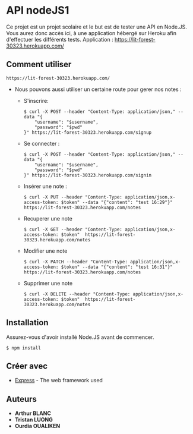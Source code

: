 # API nodeJS1

Ce projet est un projet scolaire et le but est de tester une API en Node.JS.
Vous aurez donc accès ici, à une application hébergé sur Heroku afin d'effectuer les différents tests.
Application : https://lit-forest-30323.herokuapp.com/

## Comment utiliser

```
https://lit-forest-30323.herokuapp.com/
```

- Nous pouvons aussi utiliser un certaine route pour gerer nos notes :

  - S'inscrire:

    ```
    $ curl -X POST --header "Content-Type: application/json," --data "{
    	"username": "$username",
    	"password": "$pwd"
    }" https://lit-forest-30323.herokuapp.com/signup
    ```

  - Se connecter :

    ```
    $ curl -X POST --header "Content-Type: application/json," --data "{
    	"username": "$username",
    	"password": "$pwd"
    }" https://lit-forest-30323.herokuapp.com/signin
    ```

  - Insérer une note :

    ```
    $ curl -X PUT --header "Content-Type: application/json,x-access-token: $token" --data "{"content": "test 16:29"}" https://lit-forest-30323.herokuapp.com/notes
    ```

  - Recuperer une note 

    ```
    $ curl -X GET --header "Content-Type: application/json,x-access-token: $token"  https://lit-forest-30323.herokuapp.com/notes
    ```

    

  - Modifier une note

    ```
    $ curl -X PATCH --header "Content-Type: application/json,x-access-token: $token" --data "{"content": "test 16:31"}" https://lit-forest-30323.herokuapp.com/notes
    ```

    

  - Supprimer une note 

    ```
    $ curl -X DELETE --header "Content-Type: application/json,x-access-token: $token"  https://lit-forest-30323.herokuapp.com/notes
    ```

## Installation

Assurez-vous d'avoir installé Node.JS avant de commencer.

```
$ npm install
```

## Créer avec

- [Express](https://expressjs.com/en/api.html) - The web framework used

## Auteurs

- **Arthur BLANC** 
- **Tristan LUONG**
- **Ourdia OUALIKEN**
